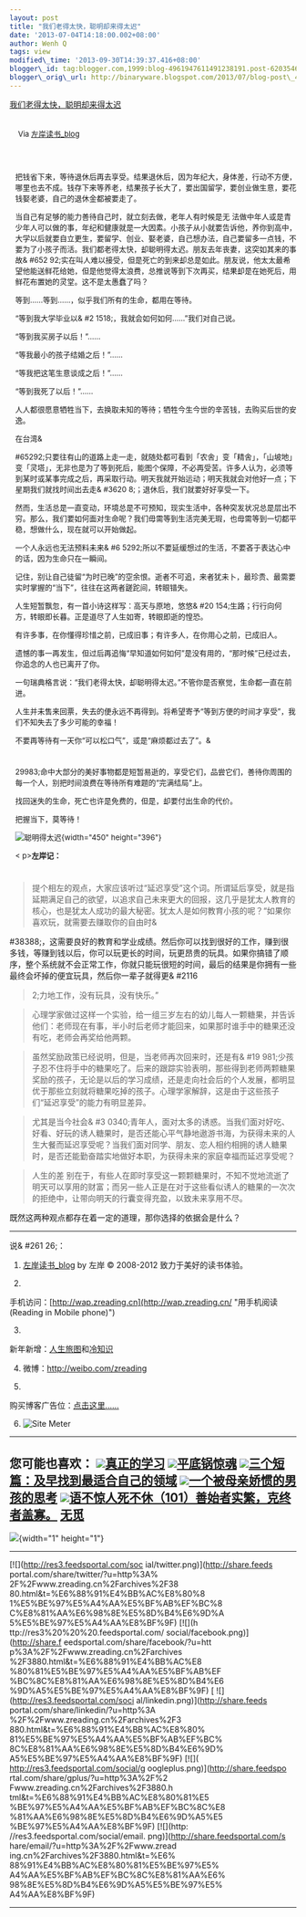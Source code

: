 ```yaml
--- 
layout: post 
title: "我们老得太快，聪明却来得太迟" 
date: '2013-07-04T14:18:00.002+08:00' 
author: Wenh Q
tags: view
modified\_time: '2013-09-30T14:39:37.416+08:00' 
blogger\_id: tag:blogger.com,1999:blog-4961947611491238191.post-6203546336483467932
blogger\_orig\_url: http://binaryware.blogspot.com/2013/07/blog-post\_4.html
---
```

[我们老得太快，聪明却来得太迟](http://zreading.cn.feedsportal.com/c/35042/f/647833/s/2e20955c/l/0L0Szreading0Bcn0Carchives0C3880A0Bhtml/story01.htm)


<div style="margin: 10px; padding: 5px;">

<div style="font-size: 13px;">

Via [左岸读书\_blog](http://www.zreading.cn/)

</div>

</div>

<div style="font-size: 13px; padding: 15px 0 10px 10px;">

把钱省下来，等待退休后再去享受。结果退休后，因为年纪大，身体差，行动不方便，哪里也去不成。钱存下来等养老，结果孩子长大了，要出国留学，要创业做生意，要花钱娶老婆，自己的退休金都被要走了。

当自己有足够的能力善待自己时，就立刻去做，老年人有时候是无
法做中年人或是青少年人可以做的事，年纪和健康就是一大因素。小孩子从小就要告诉他，养你到高中，大学以后就要自立更生，要留学、创业、娶老婆，自己想办法，自己要留多一点钱，不要为了小孩子而活。我们都老得太快，却聪明得太迟。朋友去年丧妻，这突如其来的事故&
#652
92;实在叫人难以接受，但是死亡的到来却总是如此。朋友说，他太太最希望他能送鲜花给她，但是他觉得太浪费，总推说等到下次再买，结果却是在她死后，用鲜花布置她的灵堂。这不是太愚蠢了吗？

等到……等到……，似乎我们所有的生命，都用在等待。

“等到我大学毕业以&
#2 1518;，我就会如何如何……”我们对自己说。

“等到我买房子以后！”……

“等我最小的孩子结婚之后！”……

“等我把这笔生意谈成之后！”……

“等到我死了以后！”……

人人都很愿意牺牲当下，去换取未知的等待；牺牲今生今世的辛苦钱，去购买后世的安逸。

在台湾&

#65292;只要往有山的道路上走一走，就随处都可看到「农舍」变「精舍」，「山坡地」变「灵塔」，无非也是为了等到死后，能图个保障，不必再受苦。许多人认为，必须等到某时或某事完成之后，再采取行动。明天我就开始运动；明天我就会对他好一点；下星期我们就找时间出去走&
#3620
8;；退休后，我们就要好好享受一下。

然而，生活总是一直变动，环境总是不可预知，现实生活中，各种突发状况总是层出不穷。那么，我们要如何面对生命呢？我们毋需等到生活完美无瑕，也毋需等到一切都平稳，想做什么，现在就可以开始做起。

一个人永远也无法预料未来&
#6
5292;所以不要延缓想过的生活，不要吝于表达心中的话，因为生命只在一瞬间。

记住，别让自己徒留“为时已晚”的空余恨。逝者不可追，来者犹未卜，最珍贵、最需要实时掌握的“当下”，往往在这两者蹉跎间，转眼错失。

人生短暂飘忽，有一首小诗这样写：高天与原地，悠悠&
#20
154;生路；行行向何方，转眼即长暮。正是道尽了人生如寄，转眼即逝的惶恐。

有许多事，在你懂得珍惜之前，已成旧事；有许多人，在你用心之前，已成旧人。

遗憾的事一再发生，但过后再追悔“早知道如何如何”是没有用的，“那时候”已经过去，你追念的人也已离开了你。

一句瑞典格言说：“我们老得太快，却聪明得太迟。”不管你是否察觉，生命都一直在前进。

人生并未售来回票，失去的便永远不再得到。将希望寄予“等到方便的时间才享受”，我们不知失去了多少可能的幸福！

不要再等待有一天你“可以松口气”，或是“麻烦都过去了”。&
#
29983;命中大部分的美好事物都是短暂易逝的，享受它们，品尝它们，善待你周围的每一个人，别把时间浪费在等待所有难题的“完满结局”上。

找回迷失的生命，死亡也许是免费的，但是，却要付出生命的代价。

把握当下，莫等待！



![聪明得太迟](http://i981.photobucket.com/albums/ae292/zreading/340.jpg){width="450"
height="396"}

&lt; p&gt;**左岸记：**

</div>

> 提个相左的观点，大家应该听过“延迟享受”这个词。所谓延后享受，就是指延期满足自己的欲望，以追求自己未来更大的回报，这几乎是犹太人教育的核心，也是犹太人成功的最大秘密。犹太人是如何教育小孩的呢？“如果你喜欢玩，就需要去赚取你的自由时&
> 
#38388;，这需要良好的教育和学业成绩。然后你可以找到很好的工作，赚到很多钱，等赚到钱以后，你可以玩更长的时间，玩更昂贵的玩具。如果你搞错了顺序，整个系统就不会正常工作，你就只能玩很短的时间，最后的结果是你拥有一些最终会坏掉的便宜玩具，然后你一辈子就得更&
#2116
> 2;力地工作，没有玩具，没有快乐。”

> 心理学家做过这样一个实验，给一组三岁左右的幼儿每人一颗糖果，并告诉他们：老师现在有事，半小时后老师才能回来，如果那时谁手中的糖果还没有吃，老师会再奖给他两颗。

> 虽然奖励政策已经说明，但是，当老师再次回来时，还是有&
#19
> 981;少孩子忍不住将手中的糖果吃了。后来的跟踪实验表明，那些得到老师两颗糖果奖励的孩子，无论是以后的学习成绩，还是走向社会后的个人发展，都明显优于那些立刻就将糖果吃掉的孩子。心理学家解辞，这是由于这些孩子们“延迟享受”的能力有明显差异。

> 尤其是当今社会&
#3
> 0340;青年人，面对太多的诱惑。当我们面对好吃、好看、好玩的诱人糖果时，是否还能心平气静地遨游书海，为获得未来的人生大餐而延迟享受呢？当我们面对同学、朋友、恋人相约相拥的诱人糖果时，是否还能勤奋踏实地做好本职，为获得未来的家庭幸福而延迟享受呢？

> 人生的差
> 别在于，有些人在即时享受这一颗颗糖果时，不知不觉地流逝了明天可以享用的财富；而另一些人正是在对于这些看似诱人的糖果的一次次的拒绝中，让带向明天的行囊变得充盈，以致未来享用不尽。

既然这两种观点都存在着一定的道理，那你选择的依据会是什么？


------------------------------------------------------------------------

说&
#261 26;：

1. [左岸读书\_blog](http://zreading.cn/) by 左岸 © 2008-2012
致力于美好的读书体验。

2.
手机访问：[http://wap.zreading.cn](http://wap.zreading.cn/ "用手机阅读(Reading in Mobile phone)")

3.
新年新增：[人生旅图](http://www.zreading.net/ "人生旅图")和[冷知识](http://www.zreading.net/lenzhishi "冷知识")

4. 微博：<http://weibo.com/zreading>

5.
购买博客广告位：[点击这里……](http://www.zreading.c%20%20%20n/about#ad "看了会心动!")

6. ![Site Meter](http://s12.sitemeter.com/meter.asp?site=s12zxfclz)


  --------------------------------------------------------------------------------------------------------------------------------------------------------------------------------------------------------------------------------------------------------------------
  **您可能也喜欢：**
  ![](http://static.wumii.cn/images/widget/widget_solidPoint.gif)[真正的学习](http://app.wumii.com/ext/redirect?url=http%3A%2F%2Fwww.zreading.cn%2Farchives%2F2157.html&from=http%3A%2F%2Fwww.zreading.cn%2Farchives%2F3880.html)
  ![](http://static.wumii.cn/images/wid%20%20%20get/widget_solidPoint.gif)[平底锅惊魂](http://app.wumii.com/ext/redirect?url=http%3A%2F%2Fwww.zreading.cn%2Farchives%2F1424.html&from=http%3A%2F%2Fwww.zreading.cn%2Farchives%2F3880.html)
  ![](http://static.wumii.cn/images/widget/widget_solidPoint.gif)[三个短篇：及早找到最适合自己的领域](http://app.wumii.com/ext/redirect?url=http%3A%2F%2Fwww.zreading.cn%2Farchives%2F3875.html&from=http%3A%2F%2Fwww.zreading.cn%2Farchives%2F3880.html)
  ![](http://static.wumii.cn/ima%20%20%20ges/widget/widget_solidPoint.gif)[一个被母亲娇惯的男孩的思考](http://app.wumii.com/ext/redirect?url=http%3A%2F%2Fwww.zreading.cn%2Farchives%2F3872.html&from=http%3A%2F%2Fwww.zreading.cn%2Farchives%2F3880.html)
  ![](http://static.wumii.cn/images/widget/widget_solidPoint.gif)[语不惊人死不休（101）善始者实繁，克终者盖寡。](http://app.wumii.com/ext/redirect?url=http%3A%2F%2Fwww.zreading.cn%2Farchives%2F3861.html&from=http%3A%2F%2Fwww.zreading.cn%2Farchives%2F3880.html)
  [无觅](http://www.wumii.com/widget/relatedItems "无觅相关文章插件")
  --------------------------------------------------------------------------------------------------------------------------------------------------------------------------------------------------------------------------------------------------------------------

![](http://zreading.cn.feedsportal.com/c/35042/f/647833/s/2e20955c/mf.gif){width="1"
height="1"}


<div>

  ------------------------------------ ------------------------------------
  [![](http://res3.feedsportal.com/soc 
  ial/twitter.png)](http://share.feeds 
  portal.com/share/twitter/?u=http%3A% 
  2F%2Fwww.zreading.cn%2Farchives%2F38 
  80.html&t=%E6%88%91%E4%BB%AC%E8%80%8 
  1%E5%BE%97%E5%A4%AA%E5%BF%AB%EF%BC%8 
  C%E8%81%AA%E6%98%8E%E5%8D%B4%E6%9D%A 
  5%E5%BE%97%E5%A4%AA%E8%BF%9F) [![](h 
  ttp://res3%20%20%20.feedsportal.com/ 
  social/facebook.png)](http://share.f 
  eedsportal.com/share/facebook/?u=htt 
  p%3A%2F%2Fwww.zreading.cn%2Farchives 
  %2F3880.html&t=%E6%88%91%E4%BB%AC%E8 
  %80%81%E5%BE%97%E5%A4%AA%E5%BF%AB%EF 
  %BC%8C%E8%81%AA%E6%98%8E%E5%8D%B4%E6 
  %9D%A5%E5%BE%97%E5%A4%AA%E8%BF%9F) [ 
  ![](http://res3.feedsportal.com/soci 
  al/linkedin.png)](http://share.feeds 
  portal.com/share/linkedin/?u=http%3A 
  %2F%2Fwww.zreading.cn%2Farchives%2F3 
  880.html&t=%E6%88%91%E4%BB%AC%E8%80% 
  81%E5%BE%97%E5%A4%AA%E5%BF%AB%EF%BC% 
  8C%E8%81%AA%E6%98%8E%E5%8D%B4%E6%9D% 
  A5%E5%BE%97%E5%A4%AA%E8%BF%9F) [![]( 
  http://res3.feedsportal.com/social/g 
  oogleplus.png)](http://share.feedspo 
  rtal.com/share/gplus/?u=http%3A%2F%2 
  Fwww.zreading.cn%2Farchives%2F3880.h 
  tml&t=%E6%88%91%E4%BB%AC%E8%80%81%E5 
  %BE%97%E5%A4%AA%E5%BF%AB%EF%BC%8C%E8 
  %81%AA%E6%98%8E%E5%8D%B4%E6%9D%A5%E5 
  %BE%97%E5%A4%AA%E8%BF%9F) [![](http: 
  //res3.feedsportal.com/social/email. 
  png)](http://share.feedsportal.com/s 
  hare/email/?u=http%3A%2F%2Fwww.zread 
  ing.cn%2Farchives%2F3880.html&t=%E6% 
  88%91%E4%BB%AC%E8%80%81%E5%BE%97%E5% 
  A4%AA%E5%BF%AB%EF%BC%8C%E8%81%AA%E6% 
  98%8E%E5%8D%B4%E6%9D%A5%E5%BE%97%E5% 
  A4%AA%E8%BF%9F)                      
  ------------------------------------ ------------------------------------

</div>
